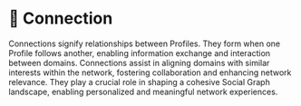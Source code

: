 # 👥 Connection

Connections signify relationships between Profiles. They form when one Profile follows another, enabling information exchange and interaction between domains. Connections assist in aligning domains with similar interests within the network, fostering collaboration and enhancing network relevance. They play a crucial role in shaping a cohesive Social Graph landscape, enabling personalized and meaningful network experiences.
